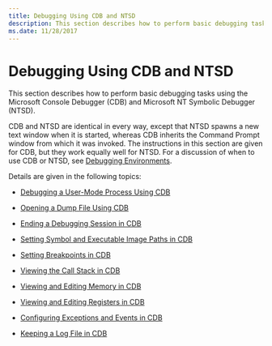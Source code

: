 ```yaml
---
title: Debugging Using CDB and NTSD
description: This section describes how to perform basic debugging tasks using the Microsoft Console Debugger (CDB) and Microsoft NT Symbolic Debugger (NTSD).
ms.date: 11/28/2017
---
```


# Debugging Using CDB and NTSD


This section describes how to perform basic debugging tasks using the Microsoft Console Debugger (CDB) and Microsoft NT Symbolic Debugger (NTSD).

CDB and NTSD are identical in every way, except that NTSD spawns a new text window when it is started, whereas CDB inherits the Command Prompt window from which it was invoked. The instructions in this section are given for CDB, but they work equally well for NTSD. For a discussion of when to use CDB or NTSD, see [Debugging Environments](debuggers-in-the-debugging-tools-for-windows-package.md).

Details are given in the following topics:

-   [Debugging a User-Mode Process Using CDB](debugging-a-user-mode-process-using-cdb.md)

-   [Opening a Dump File Using CDB](opening-a-crash-dump-file-using-cdb.md)

-   [Ending a Debugging Session in CDB](ending-a-debugging-session-in-cdb.md)

-   [Setting Symbol and Executable Image Paths in CDB](setting-symbol-and-source-paths-in-cdb.md)

-   [Setting Breakpoints in CDB](setting-breakpoints-in-cdb.md)

-   [Viewing the Call Stack in CDB](viewing-the-call-stack-in-cdb.md)

-   [Viewing and Editing Memory in CDB](viewing-memory--variables--and-registers-in-cdb.md)

-   [Viewing and Editing Registers in CDB](viewing-and-editing-registers-in-cdb.md)

-   [Configuring Exceptions and Events in CDB](configuring-exceptions-and-events-in-cdb.md)

-   [Keeping a Log File in CDB](keeping-a-log-file-in-cdb.md)

 

 






